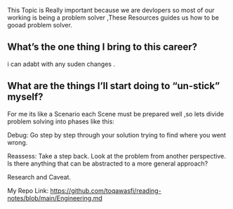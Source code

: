 This Topic is Really important because we are devlopers so most of our working is being a problem solver ,These Resources guides us how to be gooad problem solver.

## What’s the one thing I bring to this career?
i can adabt with any suden changes .

## What are the things I’ll start doing to “un-stick” myself?
For me its like a Scenario each Scene must be prepared well ,so lets divide problem solving into phases like this:

Debug: Go step by step through your solution trying to find where you went wrong. 

Reassess: Take a step back. Look at the problem from another perspective. Is there anything that can be abstracted to a more general approach?

Research and Caveat.

My Repo Link: https://github.com/toqawasfi/reading-notes/blob/main/Engineering.md